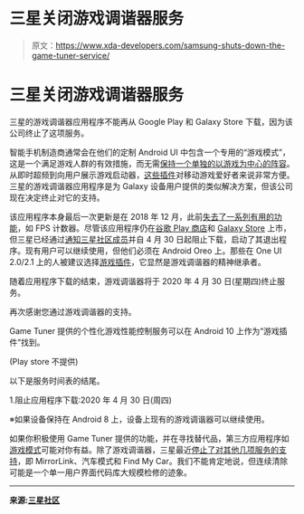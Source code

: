 # 三星关闭游戏调谐器服务

> 原文：<https://www.xda-developers.com/samsung-shuts-down-the-game-tuner-service/>

# 三星关闭游戏调谐器服务

三星的游戏调谐器应用程序不能再从 Google Play 和 Galaxy Store 下载，因为该公司终止了这项服务。

智能手机制造商通常会在他们的定制 Android UI 中包含一个专用的“游戏模式”，这是一个满足游戏人群的有效措施，而无需[保持一个单独的以游戏为中心的阵容](https://www.xda-developers.com/black-shark-3-black-shark-3-pro-launch-europe-may-8/)。从即时超频到向用户展示游戏启动器，[这些插件](https://www.xda-developers.com/download-oneplus-game-space-android-q/)对移动游戏爱好者来说非常方便。三星的游戏调谐器应用程序是为 Galaxy 设备用户提供的类似解决方案，但该公司现在决定终止对它的支持。

该应用程序本身最后一次更新是在 2018 年 12 月，此前[失去了一系列有用的功能](https://www.xda-developers.com/samsung-game-tuner-update-removes-a-ton-of-useful-features/)，如 FPS 计数器。尽管该应用程序仍在[谷歌 Play 商店](https://play.google.com/store/apps/details?id=com.samsung.android.gametuner.thin)和 [Galaxy Store](https://galaxystore.samsung.com/detail/com.samsung.android.gametuner.thin) 上市，但三星已经通过[通知三星社区成员](https://r1.community.samsung.com/t5/%EA%B8%B0%ED%83%80/RIP-%EA%B2%8C%EC%9E%84-%ED%8A%9C%EB%84%88/td-p/4840826)并自 4 月 30 日起阻止下载，启动了其退出程序。现有用户可以继续使用，但他们必须在 Android Oreo 上。那些在 One UI 2.0/2.1 上的人被建议选择[游戏插件](https://galaxystore.samsung.com/detail/com.samsung.android.game.gamelab)，它显然是游戏调谐器的精神继承者。

随着应用程序下载的结束，游戏调谐器将于 2020 年 4 月 30 日(星期四)终止服务。

再次感谢您通过游戏调谐器的支持。

Game Tuner 提供的个性化游戏性能控制服务可以在 Android 10 上作为“游戏插件”找到。

(Play store 不提供)

以下是服务时间表的结尾。

1.阻止应用程序下载:2020 年 4 月 30 日(周四)

※如果设备保持在 Android 8 上，设备上现有的游戏调谐器可以继续使用。

如果你积极使用 Game Tuner 提供的功能，并在寻找替代品，第三方应用程序如[游戏模式](https://www.xda-developers.com/gaming-mode-android-app/)可能对你有益。除了游戏调谐器，三星最近[停止了对其他几项服务的支持](https://www.xda-developers.com/samsung-drops-support-mirrorlink-car-mode-find-my-car/)，即 MirrorLink、汽车模式和 Find My Car。我们不能肯定地说，但连续清除可能是一个单一用户界面代码库大规模检修的迹象。

* * *

**来源:[三星社区](https://r1.community.samsung.com/t5/%EA%B8%B0%ED%83%80/RIP-%EA%B2%8C%EC%9E%84-%ED%8A%9C%EB%84%88/td-p/4840826)**